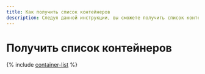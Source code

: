 ```yaml
---
title: Как получить список контейнеров
description: Следуя данной инструкции, вы сможете получить список контейнеров.
---
```


# Получить список контейнеров

{% include [container-list](../../_includes/serverless-containers/container-list.md) %}
